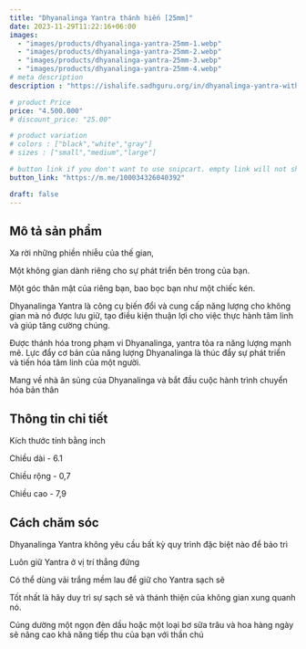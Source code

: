 ```yaml
---
title: "Dhyanalinga Yantra thánh hiến [25mm]"
date: 2023-11-29T11:22:16+06:00
images: 
  - "images/products/dhyanalinga-yantra-25mm-1.webp"
  - "images/products/dhyanalinga-yantra-25mm-2.webp"
  - "images/products/dhyanalinga-yantra-25mm-3.webp"
  - "images/products/dhyanalinga-yantra-25mm-4.webp"
# meta description
description : "https://ishalife.sadhguru.org/in/dhyanalinga-yantra-with-wooden-frame-25-mm-5514"

# product Price
price: "4.500.000"
# discount_price: "25.00"

# product variation
# colors : ["black","white","gray"]
# sizes : ["small","medium","large"]

# button link if you don't want to use snipcart. empty link will not show button
button_link: "https://m.me/100034326040392"

draft: false
---
```

<b><h2>Mô tả sản phẩm</h2></b>

Xa rời những phiền nhiễu của thế gian,

Một không gian dành riêng cho sự phát triển bên trong của bạn.

Một góc thân mật của riêng bạn, bao bọc bạn như một chiếc kén.

Dhyanalinga Yantra là công cụ biến đổi và cung cấp năng lượng cho không gian mà nó được lưu giữ, tạo điều kiện thuận lợi cho việc thực hành tâm linh và giúp tăng cường chúng.

Được thánh hóa trong phạm vi Dhyanalinga, yantra tỏa ra năng lượng mạnh mẽ. Lực đẩy cơ bản của năng lượng Dhyanalinga là thúc đẩy sự phát triển và tiến hóa tâm linh của một người.

Mang về nhà ân sủng của Dhyanalinga và bắt đầu cuộc hành trình chuyển hóa bản thân

<b><h2>Thông tin chi tiết</h2></b>

Kích thước tính bằng inch

Chiều dài - 6.1

Chiều rộng - 0,7

Chiều cao - 7,9

<b><h2>Cách chăm sóc</h2></b>

Dhyanalinga Yantra không yêu cầu bất kỳ quy trình đặc biệt nào để bảo trì

Luôn giữ Yantra ở vị trí thẳng đứng

Có thể dùng vải trắng mềm lau để giữ cho Yantra sạch sẽ

Tốt nhất là hãy duy trì sự sạch sẽ và thánh thiện của không gian xung quanh nó.

Cúng dường một ngọn đèn dầu hoặc một loại bơ sữa trâu và hoa hàng ngày sẽ nâng cao khả năng tiếp thu của bạn với thần chú